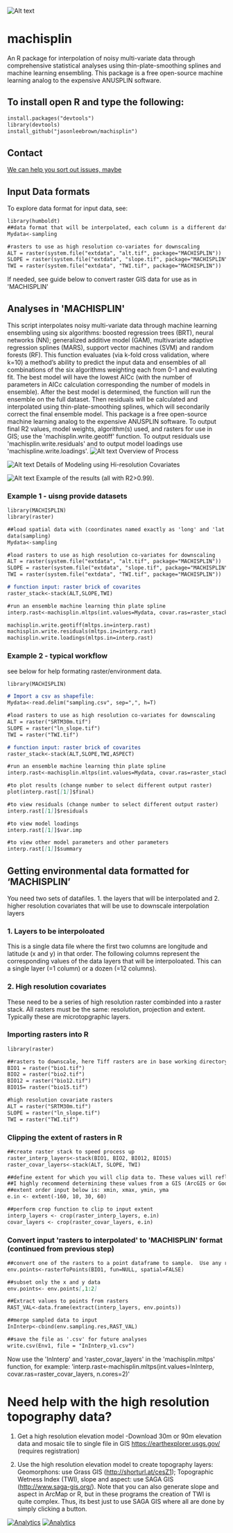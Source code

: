 ![Alt text](https://raw.githubusercontent.com/jasonleebrown/machisplin/master/MACHISPLIN_LOGOv2.jpg?raw=true "Title")

# machisplin
An R package for interpolation of noisy multi-variate data through comprehensive statistical analyses using thin-plate-smoothing splines and machine learning ensembling.  This package is a free open-source machine learning analog to the expensive ANUSPLIN software. 

## To install open R and type the following:
```markdown
install.packages("devtools")
library(devtools)
install_github("jasonleebrown/machisplin")
```

## Contact 
[We can help you sort out issues, maybe](https://www.jasonleebrown.org/get-in-touch)

## Input Data formats
To explore data format for input data, see:
```markdown
library(humboldt)
##data format that will be interpolated, each column is a different dataset
Mydata<-sampling

#rasters to use as high resolution co-variates for downscaling
ALT = raster(system.file("extdata", "alt.tif", package="MACHISPLIN"))
SLOPE = raster(system.file("extdata", "slope.tif", package="MACHISPLIN"))
TWI = raster(system.file("extdata", "TWI.tif", package="MACHISPLIN"))
```
If needed, see guide below to convert raster GIS data for use as in 'MACHISPLIN'


## Analyses in 'MACHISPLIN'
This script interpolates noisy multi-variate data through machine learning ensembling using six algorithms: boosted regression trees (BRT), neural networks (NN); generalized additive model (GAM), multivariate adaptive regression splines (MARS), support vector machines (SVM) and random forests (RF). This function evaluates (via k-fold cross validation, where k=10) a method’s ability to predict the input data and ensembles of all combinations of the six algorithms weighting each from 0-1 and evaluting fit.
The best model will have the lowest AICc (with the number of parameters in AICc calculation corresponding the number of models in ensemble). After the best model is determined, the function will run the ensemble on the full dataset. Then residuals will be calculated and interpolated using thin-plate-smoothing splines, which will secondarily correct the final ensemble model. This package is a free open-source machine learning analog to the expensive ANUSPLIN software. To output final R2 values, model weights, algorithm(s) used, and rasters for use in GIS; use the 'machisplin.write.geotiff' function. To output residuals use 'machisplin.write.residuals' and to output model loadings use 'machispline.write.loadings'.
![Alt text](https://raw.githubusercontent.com/jasonleebrown/machisplin/master/Slide20.JPG?raw=true "Title")
Overview of Process

![Alt text](https://raw.githubusercontent.com/jasonleebrown/machisplin/master/Slide21.JPG?raw=true "Title")
Details of Modeling using Hi-resolution Covariates 

![Alt text](https://raw.githubusercontent.com/jasonleebrown/machisplin/master/Slide26.JPG?raw=true "Title")
Example of the results (all with R2>0.99).

### Example 1 - uisng provide datasets
```markdown
library(MACHISPLIN)
library(raster)

##load spatial data with (coordinates named exactly as 'long' and 'lat') and any number of layers to downscale
data(sampling)
Mydata<-sampling

#load rasters to use as high resolution co-variates for downscaling
ALT = raster(system.file("extdata", "alt.tif", package="MACHISPLIN"))
SLOPE = raster(system.file("extdata", "slope.tif", package="MACHISPLIN"))
TWI = raster(system.file("extdata", "TWI.tif", package="MACHISPLIN"))

# function input: raster brick of covarites
raster_stack<-stack(ALT,SLOPE,TWI)

#run an ensemble machine learning thin plate spline 
interp.rast<-machisplin.mltps(int.values=Mydata, covar.ras=raster_stack, n.cores=2)

machisplin.write.geotiff(mltps.in=interp.rast)
machisplin.write.residuals(mltps.in=interp.rast)
machisplin.write.loadings(mltps.in=interp.rast)
```
### Example 2 - typical workflow
see below for help formating raster/environment data. 
```markdown
library(MACHISPLIN)

# Import a csv as shapefile:
Mydata<-read.delim("sampling.csv", sep=",", h=T)

#load rasters to use as high resolution co-variates for downscaling
ALT = raster("SRTM30m.tif")
SLOPE = raster("ln_slope.tif")
TWI = raster("TWI.tif")

# function input: raster brick of covarites
raster_stack<-stack(ALT,SLOPE,TWI,ASPECT)

#run an ensemble machine learning thin plate spline 
interp.rast<-machisplin.mltps(int.values=Mydata, covar.ras=raster_stack, n.cores=2, tps=FALSE)

#to plot results (change number to select different output raster)
plot(interp.rast[[1]]$final)

#to view residuals (change number to select different output raster)
interp.rast[[1]]$residuals

#to view model loadings
interp.rast[[1]]$var.imp

#to view other model parameters and other parameters
interp.rast[[1]]$summary
```

## Getting environmental data formatted for ‘MACHISPLIN’
You need two sets of datafiles.  1. the layers that will be interpolated and 2. higher resolution covariates that will be use to downscale interpolation layers 

### 1. Layers to be interpoloated 
This is a single data file where the first two columns are longitude and latitude (x and y) in that order.  The following columns represent the corresponding values of the data layers that will be interpoloated.   This can a single layer (=1 column) or a dozen (=12 columns).    

### 2. High resolution covariates
These need to be a series of high resolution raster combinded into a raster stack.   All rasters must be the same: resolution, projection and extent.  Typically these are microtopgraphic layers.  

### Importing rasters into R
```markdown
library(raster)

##rasters to downscale, here Tiff rasters are in base working directory
BIO1 = raster("bio1.tif")
BIO2 = raster("bio2.tif")
BIO12 = raster("bio12.tif")
BIO15= raster("bio15.tif")

#high resolution covariate rasters
ALT = raster("SRTM30m.tif")
SLOPE = raster("ln_slope.tif")
TWI = raster("TWI.tif")

```
### Clipping the extent of rasters in R
```markdown
##create raster stack to speed process up 
raster_interp_layers<-stack(BIO1, BIO2, BIO12, BIO15)
raster_covar_layers<-stack(ALT, SLOPE, TWI)

##define extent for which you will clip data to. These values will reflect the spatial area of analyses and the area where you will create high resolution variables.    
##I highly recommend determining these values from a GIS (ArcGIS or Google Earth).
##extent order input below is: xmin, xmax, ymin, yma
e.in <- extent(-160, 10, 30, 60)

##perform crop function to clip to input extent
interp_layers <- crop(raster_interp_layers, e.in)	
covar_layers <- crop(raster_covar_layers, e.in)	
```

### Convert input 'rasters to interpolated' to 'MACHISPLIN' format (continued from previous step)
```markdown
##convert one of the rasters to a point dataframe to sample.  Use any raster input.
env.points<-rasterToPoints(BIO1, fun=NULL, spatial=FALSE)

##subset only the x and y data
env.points<- env.points[,1:2]

##Extract values to points from rasters
RAST_VAL<-data.frame(extract(interp_layers, env.points))

##merge sampled data to input
InInterp<-cbind(env.sampling.res,RAST_VAL)

##save the file as '.csv' for future analyses 
write.csv(Env1, file = "InInterp_v1.csv")
```

Now use the 'InInterp' and 'raster_covar_layers' in the 'machisplin.mltps' function, for example:
'interp.rast<-machisplin.mltps(int.values=InInterp, covar.ras=raster_covar_layers, n.cores=2)'


# Need help with the high resolution topography data? 
1. Get a high resolution elevation model
-Download 30m or 90m elevation data and mosaic tile to single file in GIS
https://earthexplorer.usgs.gov/ (requires registration)

2. Use the high resolution elevation model to create topography layers:
Geomorphons:
 use Grass GIS (http://shorturl.at/cesZ1);
Topographic Wetness Index (TWI), slope and aspect:
 use SAGA GIS (http://www.saga-gis.org/).
 Note that you can also generate slope and aspect in ArcMap or R, but in these programs the creation of TWI is quite complex. Thus, its best just to use SAGA GIS where all are done by simply clicking a button.


[![Analytics](https://ga-beacon.appspot.com/UA-136960917-1/machisplin)](https://github.com/igrigorik/ga-beacon)
[![Analytics](https://ga-beacon.appspot.com/UA-136933757-1/machuruku?pixel)](https://github.com/igrigorik/ga-beacon)
